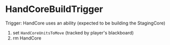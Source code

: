 # HandCoreBuildTrigger

Trigger: HandCore uses an ability (expected to be building the StagingCore)

1. set `HandCoreUnitsToMove` (tracked by player's blackboard)
2. rm HandCore
